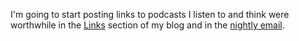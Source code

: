 I'm going to start posting links to podcasts I listen to and think were worthwhile in the <a href="http://scripting.com/?tab=links">Links</a> section of my blog and in the <a href="http://scripting.com/email/">nightly email</a>.

